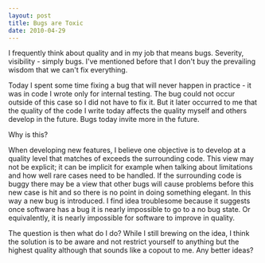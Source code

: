 ```yaml
---
layout: post
title: Bugs are Toxic
date: 2010-04-29
---
```


I frequently think about quality and in my job that means bugs. Severity, visibility - simply bugs. I've mentioned before that I don't buy the prevailing wisdom that we can't fix everything.

Today I spent some time fixing a bug that will never happen in practice - it was in code I wrote only for internal testing. The bug could not occur outside of this case so I did not have to fix it. But it later occurred to me that the quality of the code I write today affects the quality myself and others develop in the future. Bugs today invite more in the future.

Why is this?

When developing new features, I believe one objective is to develop at a quality level that matches of exceeds the surrounding code. This view may not be explicit; it can be implicit for example when talking about limitations and how well rare cases need to be handled. If the surrounding code is buggy there may be a view that other bugs will cause problems before this new case is hit and so there is no point in doing something elegant. In this way a new bug is introduced. I find idea troublesome because it suggests once software has a bug it is nearly impossible to go to a no bug state. Or equivalently, it is nearly impossible for software to improve in quality.

The question is then what do I do? While I still brewing on the idea, I think the solution is to be aware and not restrict yourself to anything but the highest quality although that sounds like a copout to me. Any better ideas?